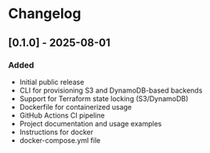 # Changelog

## [0.1.0] - 2025-08-01

### Added

- Initial public release
- CLI for provisioning S3 and DynamoDB-based backends
- Support for Terraform state locking (S3/DynamoDB)
- Dockerfile for containerized usage
- GitHub Actions CI pipeline
- Project documentation and usage examples
- Instructions for docker
- docker-compose.yml file
